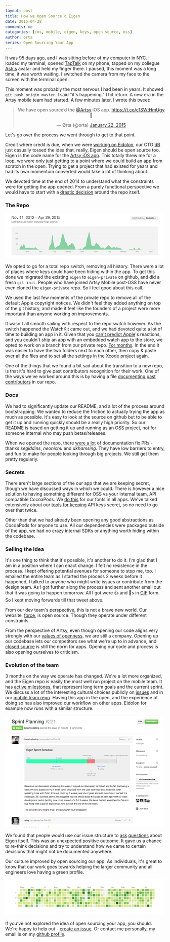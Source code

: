 ```yaml
---
layout: post
title: How we Open Source'd Eigen
date: 2015-04-28
comments: no
categories: [ios, mobile, eigen, keys, open source, oss]
author: orta
series: Open Sourcing Your App
---
```


It was 95 days ago, and I was sitting before of my computer in NYC. I loaded my terminal, opened [TapTalk](https://taptalk.me) on my phone, tapped on my collegue [Ash's](http://ashfurrow.com) avatar and held my finger there. I paused, this moment was a long time, it was worth waiting. I switched the camera from my face to the screen with the terminal open.

This moment was probably the most nervous I had been in years. It showed `git push origin master`. I said "it's happening." I hit return. A new era in the Artsy mobile team had started. A few minutes later, I wrote this tweet:

<center>
<blockquote class="twitter-tweet" data-cards="hidden" lang="en"><p>We have open source’d the <a href="https://twitter.com/artsy">@Artsy</a> iOS app.&#10;&#10;<a href="https://t.co/c1SWtHmUgy">https://t.co/c1SWtHmUgy</a>&#10;&#10;🎉</p>&mdash; Ørta (@orta) <a href="https://twitter.com/orta/status/558395611754819586">January 22, 2015</a></blockquote>
</center>


Let's go over the process we went through to get to that point.

<!-- more -->

Credit where credit is due, when we were [working on Eidolon](/blog/2014/11/13/eidolon-retrospective/), our CTO [dB](http://code.dblock.org/) just casually tossed the idea that, really, Eigen should be open source too. Eigen is the code name for the [Artsy iOS app](http://iphone.artsy.net/). This totally threw me for a loop, we were only just getting to a point where we could build an app from scratch in the open. Trying to get a project that had existed for years and had its own momentum converted would take a lot of thinking about.

We devoted time at the end of 2014 to understand what the constraints were for getting the app opened. From a purely functional perspective we would have to start with a [drastic decision](https://github.com/artsy/mobile/issues/11) around the repo itself.

### The Repo

![Rise And Fall](/images/2015-04-28-open-sourcing-your-apps/rise-and-fall.png)

We opted to go for a total repo switch, removing all history. There were a lot of places where keys could have been hiding within the app. To get this done we migrated the existing `eigen` to `eigen-private` on github, and did a fresh `git init`. People who have joined Artsy Mobile post-OSS have never even cloned the `eigen-private` repo. So I feel good about this call.

We used the last few moments of the private repo to remove all of the default Apple copyright notices. We didn't feel they added anything on top of the git history, and made it feel like the founders of a project were more important than anyone working on improvements.

It wasn't all smooth sailing with respect to the repo switch however. As the switch happened the WatchKit came out, and we had devoted quite a lot of time to building an app in it. Given that you [can't predict Apple](http://www.elischiff.com/blog/2015/3/24/fear-of-apple)'s reactions, and you couldn't ship an app with an embedded watch app to the store, we opted to work on a branch from our private repo. [For months](https://github.com/artsy/eigen/pull/302). In the end it was easier to have the two folders next to each other, then copy & paste over all the files and to set all the settings in the Xcode project again.

One of the things that we found a bit sad about the transition to a new repo, is that it's hard to give past contributors recognition for their work. One of the ways we've worked around this is by having a file [documenting past contributors](https://github.com/artsy/eigen/pull/409) in our repo.

### Docs

We had to significantly update our README, and a lot of the process around bootstrapping. We wanted to reduce the friction to actually trying the app as much as possible. It's easy to look at the source on github but to be able to get it up and running quickly should be a really high priority. So our README is based on getting it up and running as an OSS project, not for someone internal who may push betas/releases.

When we opened the repo, there [were a lot](https://github.com/artsy/eigen/pulls?q=is%3Apr+is%3Aclosed+sort%3Acreated-asc) of documentation fix PRs - thanks *segiddins*, *neonichu* and *dkhamsing*. They have low barriers to entry, and fun to make for people looking through big projects. We still get them pretty regularly.

### Secrets

There aren't large sections of the our app that we are keeping secret, though we have discussed ways in which we could. There is however a nice solution to having something different for OSS vs your internal team, API compatible CocoaPods. We [do this](/blog/2014/06/20/artsys-first-closed-source-pod/) for our fonts in all apps. We've talked extensively about our [tools for keeping](/blog/2015/01/21/cocoapods-keys-and-CI/) API keys secret, so no need to go over that twice.

Other than that we had already been opening any good abstractions as CocoaPods for anyone to use. All our dependencies were packaged outside of the app, we had no crazy internal SDKs or anything worth hiding within the codebase.

### Selling the idea

It's one thing to think that it's possible, it's another to do it. I'm glad that I am in a position where I can enact change. I felt no resistence in the process. I kept offering potential avenues for someone to stop me, too. I emailed the entire team as I started the process 2 weeks before it happened, I talked to anyone who might write issues or contribute from the design team. As I got further along the process and sent another email out that it was going to happen tomorrow. All I got were 👍 and 🎉s in [GIF](https://itunes.apple.com/us/app/gifs/id961850017?l=en&mt=12) form. So I kept moving forwards till that tweet above.

From our dev team's perspective, this is not a brave new world. Our website, [force](https://github.com/artsy/force-public), is open source. Though they operate under different constraints.

From the perspective of Artsy, even though opening our code aligns very strongly with our [values of openness](/blog/2015/03/31/the-culture-of-openness-artsy-mobile/), we are still a company. Opening up our codebase lets our competitors see what we're up to in advance, and [closed source](http://code.dblock.org/2015/02/09/becoming-open-source-by-default.html) is still the norm for apps. Opening our code and process is also opening ourselves to criticism.


### Evolution of the team

3 months on the way we operate has changed. We're a lot more organized, and the Eigen repo is easily the most well run project on the mobile team. It has [active milestones](https://github.com/artsy/eigen/milestones), that represent long term goals and the current sprint. We discuss a lot of the interesting cultural choices publicly on [issues](https://github.com/artsy/eigen/issues/221) and in our [mobile team repo](https://github.com/artsy/mobile/issues). Having this app in the open, and the experience of doing so has also improved our workflow on other apps. Eidolon for example now runs with a similar structure.

![Sprint Planning Issue](/images/2015-04-28-open-sourcing-your-apps/sprint-planning-issue.png)

We found that people would use our issue structure to [ask](https://github.com/artsy/eigen/issues/324) [questions](https://github.com/artsy/eigen/issues/313) about Eigen itself. This was an unexpected positive outcome. It gave us a chance to re-think decisions and try to understand how we came to certain decisions that might not be documented anywhere.

Our culture improved by open sourcing our app. As individuals, it's great to know that our work goes towards helping the larger community and all engineers love having a green profile.

<center>
<img src="/images/2015-04-28-open-sourcing-your-apps/staying-green.png" alt="Staying Green">
</center>

If you've not explored the idea of open sourcing your app, you should. We're happy to help out - [create an issue](https://github.com/artsy/mobile/issues/new). Or contact me personally, my email is on my [github profile](https://github.com/orta).
